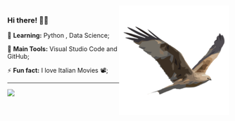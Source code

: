 <img src = ".github/ave.png" width = "250px" align = "right">

### Hi there! 👩‍💻


🌱 **Learning:** Python , Data Science;

:school_satchel: **Main Tools:** Visual Studio Code and GitHub;

⚡ **Fun fact:** I love Italian Movies 📽️;

---

<div>
<img height="70%" align="left" src="https://github-readme-stats.vercel.app/api/top-langs/?username=brdoliveira&layout=compact&langs_count=7&theme=dark">
</div>
